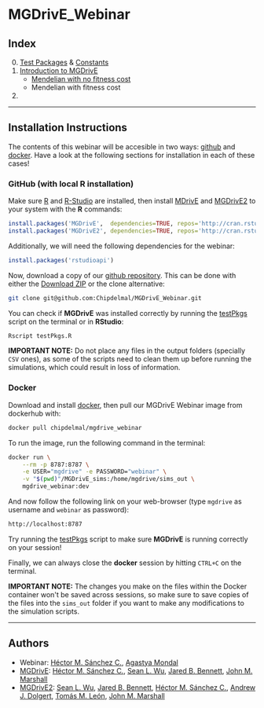# MGDrivE_Webinar

## Index

0. [Test Packages](./demos/testPkgs.R) & [Constants](./demos/constants.R)
1. [Introduction to MGDrivE](./MD/Intro.md)
    * [Mendelian with no fitness cost](./demos/MendelianNoCost.R)
    * Mendelian with fitness cost
2. 

<hr>

## Installation Instructions

The contents of this webinar will be accesible in two ways: [github](https://github.com/Chipdelmal/MGDrivE_Webinar) and [docker](https://hub.docker.com/repository/docker/chipdelmal/mgdrive_webinar). Have a look at the following sections for installation in each of these cases!

### GitHub (with local R installation)

Make sure [R](https://www.r-project.org/) and [R-Studio](https://www.rstudio.com/) are installed, then install [MDrivE](https://cran.r-project.org/web/packages/MGDrivE/index.html) and [MGDrivE2](https://cran.r-project.org/web/packages/MGDrivE2/index.html) to your system with the **R** commands:

```R
install.packages('MGDrivE',  dependencies=TRUE, repos='http://cran.rstudio.com/')
install.packages('MGDrivE2', dependencies=TRUE, repos='http://cran.rstudio.com/')
```

Additionally, we will need the following dependencies for the webinar:

```R
install.packages('rstudioapi')
```


Now, download a copy of our [github repository](https://github.com/Chipdelmal/MGDrivE_Webinar). This can be done with either the [Download ZIP](https://github.com/Chipdelmal/MGDrivE_Webinar/archive/refs/heads/main.zip) or the clone alternative:

```bash
git clone git@github.com:Chipdelmal/MGDrivE_Webinar.git
```

You can check if **MGDrivE** was installed correctly by running the [testPkgs](./demos/testPkgs.R) script on the terminal or in **RStudio**:

```bash
Rscript testPkgs.R
```
**IMPORTANT NOTE:** Do not place any files in the output folders (specially `CSV` ones), as some of the scripts need to clean them up before running the simulations, which could result in loss of information. 

### Docker

Download and install [docker](https://docs.docker.com/get-docker/), then pull our MGDrivE Webinar image from dockerhub with:

```bash
docker pull chipdelmal/mgdrive_webinar
```

To run the image, run the following command in the terminal:

```bash
docker run \
    --rm -p 8787:8787 \
    -e USER="mgdrive" -e PASSWORD="webinar" \
    -v "$(pwd)"/MGDrivE_sims:/home/mgdrive/sims_out \
    mgdrive_webinar:dev 
```  

And now follow the following link on your web-browser (type `mgdrive` as username and `webinar` as password):

```bash
http://localhost:8787
```

Try running the [testPkgs](./demos/testPkgs.R) script to make sure **MGDrivE** is running correctly on your session!

Finally, we can always close the **docker** session by hitting `CTRL+C` on the terminal.

**IMPORTANT NOTE:** The changes you make on the files within the Docker container won't be saved across sessions, so make sure to save copies of the files into the `sims_out` folder if you want to make any modifications to the simulation scripts.

<hr>

## Authors

* Webinar: [Héctor M. Sánchez C.](https://chipdelmal.github.io/), [Agastya Mondal](https://agastyamondal.com/)
* [MGDrivE](https://besjournals.onlinelibrary.wiley.com/doi/full/10.1111/2041-210X.13318): [Héctor M. Sánchez C.](https://chipdelmal.github.io/), [Sean L. Wu](https://slwu89.github.io/), [Jared B. Bennett](https://www.linkedin.com/in/jared-bennett-21a7a9a0?original_referer=https%3A%2F%2Fwww.google.com%2F), [John M. Marshall](https://publichealth.berkeley.edu/people/john-marshall/)
* [MGDrivE2](https://journals.plos.org/ploscompbiol/article?id=10.1371/journal.pcbi.1009030): [Sean L. Wu](https://slwu89.github.io/), [Jared B. Bennett](https://www.linkedin.com/in/jared-bennett-21a7a9a0?original_referer=https%3A%2F%2Fwww.google.com%2F), [Héctor M. Sánchez C.](https://chipdelmal.github.io/), [Andrew J. Dolgert](https://www.researchgate.net/profile/Andrew-Dolgert), [Tomás M. León](https://tomasleon.com/), [John M. Marshall](https://publichealth.berkeley.edu/people/john-marshall/)
